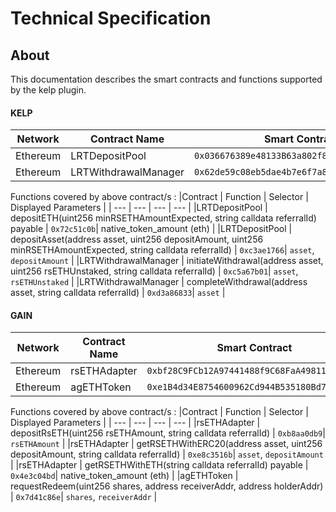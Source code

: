 # Technical Specification

## About

This documentation describes the smart contracts and functions supported by the kelp plugin.

#### KELP

| Network | Contract Name | Smart Contract                               |
| ------- | ------------- | -------------------------------------------- |
| Ethereum  | LRTDepositPool    | `0x036676389e48133B63a802f8635AD39E752D375D` |
| Ethereum  | LRTWithdrawalManager    | `0x62de59c08eb5dae4b7e6f7a8cad3006d6965ec16` |


Functions covered by above contract/s :
|Contract | Function | Selector | Displayed Parameters |
| --- | --- | --- | --- |
|LRTDepositPool | depositETH(uint256 minRSETHAmountExpected, string calldata referralId) payable | `0x72c51c0b`| native_token_amount (eth) |
|LRTDepositPool | depositAsset(address asset, uint256 depositAmount, uint256 minRSETHAmountExpected, string calldata referralId) | `0xc3ae1766`| `asset`, `depositAmount` |
|LRTWithdrawalManager | initiateWithdrawal(address asset, uint256 rsETHUnstaked, string calldata referralId) | `0xc5a67b01`| `asset`, `rsETHUnstaked` |
|LRTWithdrawalManager | completeWithdrawal(address asset, string calldata referralId) | `0xd3a86833`| `asset` |


#### GAIN

| Network | Contract Name | Smart Contract                               |
| ------- | ------------- | -------------------------------------------- |
| Ethereum  | rsETHAdapter    | `0xbf28C9FCb12A97441488f9C68FaA49811a98688a` |
| Ethereum  | agETHToken    | `0xe1B4d34E8754600962Cd944B535180Bd758E6c2e` |


Functions covered by above contract/s :
|Contract | Function | Selector | Displayed Parameters |
| --- | --- | --- | --- |
|rsETHAdapter | depositRsETH(uint256 rsETHAmount, string calldata referralId) | `0xb8aa0db9`| `rsETHAmount` |
|rsETHAdapter | getRSETHWithERC20(address asset, uint256 depositAmount, string calldata referralId) | `0xe8c3516b`| `asset`, `depositAmount` |
|rsETHAdapter | getRSETHWithETH(string calldata referralId) payable | `0x4e3c04bd`| native_token_amount (eth) |
|agETHToken | requestRedeem(uint256 shares, address receiverAddr, address holderAddr) | `0x7d41c86e`| `shares`, `receiverAddr` |

